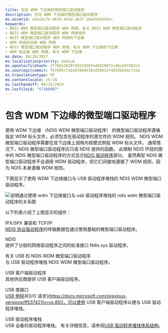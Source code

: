 ```yaml
---
title: 包含 WDM 下边缘的微型端口驱动程序
description: 包含 WDM 下边缘的微型端口驱动程序
ms.assetid: e3acbcfe-b63d-441d-ab5f-26ee54a5d3ec
keywords:
- NDIS WDM 微型端口驱动程序 WDK 网络，有关 NDIS WDM 微型端口驱动程序
- NDIS WDM 微型端口驱动程序 WDK 网络组件
- NDIS 微型端口驱动程序 WDK 网络的下边缘
- WDM 较低的边缘 WDK 网络
- NDIS 微型端口驱动程序 WDK 网络，有关 WDM 下边缘的下边缘
- WDM 低边缘 WDK 网络，有关 WDM 下边缘
ms.date: 04/20/2017
ms.localizationpriority: medium
ms.openlocfilehash: 2f7b8a16287d9333b8fed8428072cd6a207482cb
ms.sourcegitcommit: fb7d95c7a5d47860918cd3602efdd33b69dcf2da
ms.translationtype: MT
ms.contentlocale: zh-CN
ms.lasthandoff: 06/25/2019
ms.locfileid: "67380907"
---
```

# <a name="miniport-driver-with-a-wdm-lower-edge"></a>包含 WDM 下边缘的微型端口驱动程序





使用 WDM 下边缘 （NDIS WDM 微型端口驱动程序） 的微型端口驱动程序遵循指定 WDM 标头文件，必须包含在驱动程序的源文件的 WDM 规则。 NDIS WDM 微型端口驱动程序需要在其下边缘上调用内核模式例程 WDM 标头文件。 通常情况下，NDIS 微型端口驱动程序应只调 NDIS 提供的函数。 此限制 NDIS 环绕的图中的 NDIS 微型端口驱动程序的方式显示[NDIS 驱动程序](ndis-drivers.md)部分。 虽然典型 NDIS 微型端口驱动程序不会调用 WDM 驱动程序，但它们间接地遵循了 WDM 规则，因为 NDIS 本身遵循 WDM 规则。

下图显示了使用 WDM 下边缘接口与 USB 驱动程序堆栈的 NDIS WDM 微型端口驱动程序。

![说明通过使用 wdm 下边缘接口与 usb 驱动程序堆栈的 ndis wdm 微型端口驱动程序的关系图](images/nonndslo.png)

以下列表介绍了上图显示的组件：

<a href="" id="ipx-spx-compatible-and-tcp-ip"></a>IPX/SPX 兼容和 TCP/IP  
[NDIS 协议驱动程序](ndis-protocol-drivers.md)的传输数据包通过使用基础的微型端口驱动程序。

<a href="" id="ndis"></a>NDIS  
提供了分层的网络驱动程序之间的标准接口 Ndis.sys 驱动程序。

<a href="" id="ndis-wdm-miniport-driver-for-usb"></a>有关 USB 的 NDIS WDM 微型端口驱动程序  
与 USB 驱动程序堆栈 NDIS WDM 微型端口驱动程序。

<a href="" id="usb-client-drivers"></a>USB 客户端驱动程序  
其他供应商提供 USB 客户端驱动程序。

<a href="" id="usb-class-interface"></a>USB 类接口  
[USB 例程](https://docs.microsoft.com/previous-versions/windows/hardware/drivers/ff540046(v=vs.85))并[I/O 请求](https://docs.microsoft.com/previous-versions/ff537421(v=vs.85))，可以使用 USB 客户端驱动程序以便与 USB 驱动程序堆栈。

<a href="" id="usb-driver-stack"></a>USB 驱动程序堆栈  
USB 设备的驱动程序堆栈。 有关详细信息，请参阅[USB 驱动程序堆栈体系结构](https://docs.microsoft.com/windows-hardware/drivers/ddi/content/index)。

 

 





